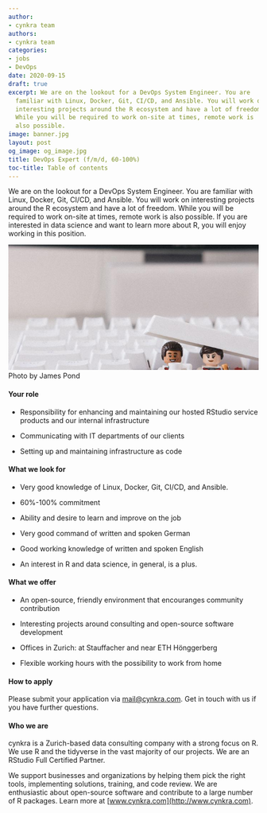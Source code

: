 ```yaml
---
author:
- cynkra team
authors:
- cynkra team
categories:
- jobs
- DevOps
date: 2020-09-15
draft: true
excerpt: We are on the lookout for a DevOps System Engineer. You are
  familiar with Linux, Docker, Git, CI/CD, and Ansible. You will work on
  interesting projects around the R ecosystem and have a lot of freedom.
  While you will be required to work on-site at times, remote work is
  also possible.
image: banner.jpg
layout: post
og_image: og_image.jpg
title: DevOps Expert (f/m/d, 60-100%)
toc-title: Table of contents
---
```


We are on the lookout for a DevOps System Engineer. You are familiar
with Linux, Docker, Git, CI/CD, and Ansible. You will work on
interesting projects around the R ecosystem and have a lot of freedom.
While you will be required to work on-site at times, remote work is also
possible. If you are interested in data science and want to learn more
about R, you will enjoy working in this position.

![Illustration](banner.jpg)
Photo by James Pond

#### Your role

-   Responsibility for enhancing and maintaining our hosted RStudio
    service products and our internal infrastructure

-   Communicating with IT departments of our clients

-   Setting up and maintaining infrastructure as code

#### What we look for

-   Very good knowledge of Linux, Docker, Git, CI/CD, and Ansible.

-   60%-100% commitment

-   Ability and desire to learn and improve on the job

-   Very good command of written and spoken German

-   Good working knowledge of written and spoken English

-   An interest in R and data science, in general, is a plus.

#### What we offer

-   An open-source, friendly environment that encouranges community
    contribution

-   Interesting projects around consulting and open-source software
    development

-   Offices in Zurich: at Stauffacher and near ETH Hönggerberg

-   Flexible working hours with the possibility to work from home

#### How to apply

Please submit your application via <mail@cynkra.com>. Get in touch with
us if you have further questions.

#### Who we are

cynkra is a Zurich-based data consulting company with a strong focus on
R. We use R and the tidyverse in the vast majority of our projects. We
are an RStudio Full Certified Partner.

We support businesses and organizations by helping them pick the right
tools, implementing solutions, training, and code review. We are
enthusiastic about open-source software and contribute to a large number
of R packages. Learn more at [www.cynkra.com](http://www.cynkra.com).
